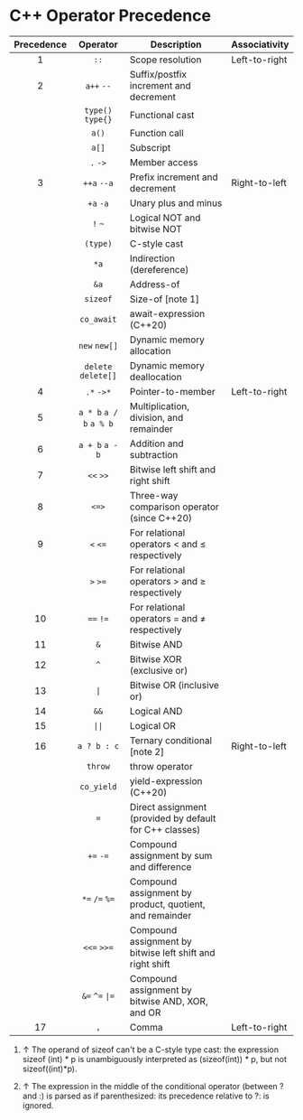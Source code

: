 # C++ Operator Precedence

|Precedence |Operator                   |Description                                              |Associativity|
|:---------:|:-------------------------:|---------------------------------------------------------|-------------|
|1          |`::`                       |Scope resolution                                         |Left-to-right|
|2          |`a++`   `--`               |Suffix/postfix increment and decrement                   |             |
|           |`type()`   `type{}`        |Functional cast                                          |             |
|           |`a()`                      |Function call                                            |             |
|           |`a[]`                      |Subscript                                                |             |
|           |`.`   `->`                 |Member access                                            |             |
|3          |`++a`   `--a`              |Prefix increment and decrement                           |Right-to-left|
|           |`+a`   `-a`                |Unary plus and minus                                     |             |
|           |`!`   `~`                  |Logical NOT and bitwise NOT                              |             |
|           |`(type)`                   |C-style cast                                             |             |
|           |`*a`                       |Indirection (dereference)                                |             |
|           |`&a`                       |Address-of                                               |             |
|           |`sizeof`                   |Size-of [note 1]                                         |             |
|           |`co_await`                 |await-expression (C++20)                                 |             |
|           |`new`   `new[]`            |Dynamic memory allocation                                |             |
|           |`delete`   `delete[]`      |Dynamic memory deallocation                              |             |
|4          |`.*`   `->*`               |Pointer-to-member                                        |Left-to-right|
|5          |`a * b`   `a / b`   `a % b`|Multiplication, division, and remainder                  |             |
|6          |`a + b`   `a - b`          |Addition and subtraction                                 |             |
|7          |`<<`   `>>`                |Bitwise left shift and right shift                       |             |
|8          |`<=>`                      |Three-way comparison operator (since C++20)              |             |
|9          |`<`   `<=`                 |For relational operators < and ≤ respectively            |             |
|           |`>`   `>=`                 |For relational operators > and ≥ respectively            |             |
|10         |`==`   `!=`                |For relational operators = and ≠ respectively            |             |
|11         |`&`                        |Bitwise AND                                              |             |
|12         |`^`                        |Bitwise XOR (exclusive or)                               |             |
|13         |`\|`                       |Bitwise OR (inclusive or)                                |             |
|14         |`&&`                       |Logical AND                                              |             |
|15         |`\|\|`                     |Logical OR                                               |             |
|16         |`a ? b : c`                |Ternary conditional [note 2]                             |Right-to-left|
|           |`throw`                    |throw operator                                           |             |
|           |`co_yield`                 |yield-expression (C++20)                                 |             |
|           |`=`                        |Direct assignment (provided by default for C++ classes)  |             |
|           |`+=`   `-=`                |Compound assignment by sum and difference                |             |
|           |`*=`   `/=`   `%=`         |Compound assignment by product, quotient, and remainder  |             |
|           |`<<=`   `>>=`              |Compound assignment by bitwise left shift and right shift|             |
|           |`&=`   `^=`   `\|=`        |Compound assignment by bitwise AND, XOR, and OR          |             |
|17         |`,`                        |Comma                                                    |Left-to-right|

1. ↑ The operand of sizeof can't be a C-style type cast: the expression sizeof (int) * p is unambiguously interpreted as (sizeof(int)) * p, but not sizeof((int)*p).

2. ↑ The expression in the middle of the conditional operator (between ? and :) is parsed as if parenthesized: its precedence relative to ?: is ignored.

